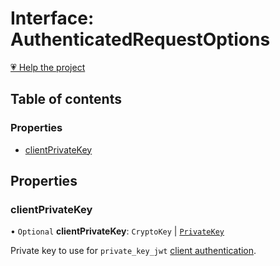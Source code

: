 # Interface: AuthenticatedRequestOptions

[💗 Help the project](https://github.com/sponsors/panva)

## Table of contents

### Properties

- [clientPrivateKey](AuthenticatedRequestOptions.md#clientprivatekey)

## Properties

### clientPrivateKey

• `Optional` **clientPrivateKey**: `CryptoKey` \| [`PrivateKey`](PrivateKey.md)

Private key to use for `private_key_jwt`
[client authentication](../types/TokenEndpointAuthMethod.md).
